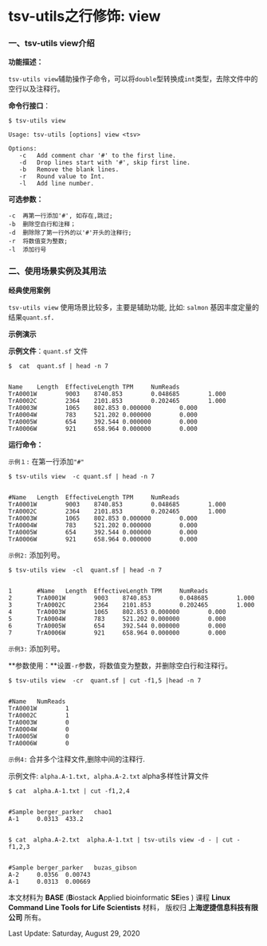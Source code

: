 # tsv-utils之行修饰:  view

### 一、tsv-utils view介绍

**功能描述：**

`tsv-utils view`辅助操作子命令，可以将`double`型转换成`int`类型，去除文件中的空行以及注释行。

**命令行接口**：

    $ tsv-utils view
    
    Usage: tsv-utils [options] view <tsv>
    
    Options:
       -c   Add comment char '#' to the first line.
       -d   Drop lines start with '#', skip first line.
       -b   Remove the blank lines.
       -r   Round value to Int.
       -l   Add line number.


**可选参数：**

    -c  再第一行添加'#', 如存在,跳过;
    -b  删除空白行和注释；
    -d  删除除了第一行外的以'#'开头的注释行;
    -r  将数值变为整数;
    -l  添加行号


### 二、使用场景实例及其用法

**经典使用案例**

`tsv-utils view` 使用场景比较多，主要是辅助功能, 比如: `salmon` 基因丰度定量的结果`quant.sf`．

**示例演示**

**示例文件**：`quant.sf` 文件

    $  cat  quant.sf | head -n 7


    Name    Length  EffectiveLength TPM     NumReads
    TrA0001W        9003    8740.853        0.048685        1.000
    TrA0002C        2364    2101.853        0.202465        1.000
    TrA0003W        1065    802.853 0.000000        0.000
    TrA0004W        783     521.202 0.000000        0.000
    TrA0005W        654     392.544 0.000000        0.000
    TrA0006W        921     658.964 0.000000        0.000


**运行命令：**

`示例１:` 在第一行添加`"#"`


    $ tsv-utils view  -c quant.sf | head -n 7


    #Name   Length  EffectiveLength TPM     NumReads
    TrA0001W        9003    8740.853        0.048685        1.000
    TrA0002C        2364    2101.853        0.202465        1.000
    TrA0003W        1065    802.853 0.000000        0.000
    TrA0004W        783     521.202 0.000000        0.000
    TrA0005W        654     392.544 0.000000        0.000
    TrA0006W        921     658.964 0.000000        0.000


`示例2:` 添加列号。

    $ tsv-utils view  -cl  quant.sf | head -n 7


    1       #Name   Length  EffectiveLength TPM     NumReads
    2       TrA0001W        9003    8740.853        0.048685        1.000
    3       TrA0002C        2364    2101.853        0.202465        1.000
    4       TrA0003W        1065    802.853 0.000000        0.000
    5       TrA0004W        783     521.202 0.000000        0.000
    6       TrA0005W        654     392.544 0.000000        0.000
    7       TrA0006W        921     658.964 0.000000        0.000

`示例3:` 添加列号。

**参数使用：**设置`-r`参数，将数值变为整数，并删除空白行和注释行。

    $ tsv-utils view  -cr  quant.sf | cut -f1,5 |head -n 7


    #Name   NumReads
    TrA0001W        1
    TrA0002C        1
    TrA0003W        0
    TrA0004W        0
    TrA0005W        0
    TrA0006W        0


`示例4:`  合并多个注释文件,删除中间的注释行.

示例文件: `alpha.A-1.txt, alpha.A-2.txt` alpha多样性计算文件

    $ cat  alpha.A-1.txt | cut -f1,2,4


    #Sample berger_parker   chao1
    A-1     0.0313  433.2


    $ cat  alpha.A-2.txt  alpha.A-1.txt | tsv-utils view -d - | cut -f1,2,3


    #Sample berger_parker   buzas_gibson
    A-2     0.0356  0.00743
    A-1     0.0313  0.00669



本文材料为 **BASE** (**B**iostack **A**pplied bioinformatic **SE**ies ) 课程 **Linux Command Line Tools for Life Scientists** 材料， 版权归 **上海逻捷信息科技有限公司** 所有。

Last Update: Saturday, August 29, 2020
